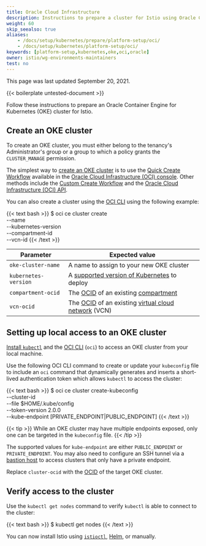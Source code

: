 ```yaml
---
title: Oracle Cloud Infrastructure
description: Instructions to prepare a cluster for Istio using Oracle Container Engine for Kubernetes (OKE).
weight: 60
skip_seealso: true
aliases:
    - /docs/setup/kubernetes/prepare/platform-setup/oci/
    - /docs/setup/kubernetes/platform-setup/oci/
keywords: [platform-setup,kubernetes,oke,oci,oracle]
owner: istio/wg-environments-maintainers
test: no
---
```


This page was last updated September 20, 2021.

{{< boilerplate untested-document >}}

Follow these instructions to prepare an Oracle Container Engine for Kubernetes
(OKE) cluster for Istio.

## Create an OKE cluster

To create an OKE cluster, you must either belong to the tenancy's Administrator's
group or a group to which a policy grants the `CLUSTER_MANAGE` permission.

The simplest way to [create an OKE cluster][CREATE] is to use the
[Quick Create Workflow][QUICK] available in the
[Oracle Cloud Infrastructure (OCI) console][CONSOLE]. Other methods include the
[Custom Create Workflow][CUSTOM] and the [Oracle Cloud Infrastructure (OCI) API][API].

You can also create a cluster using the [OCI CLI][OCICLI] using the
following example:

{{< text bash >}}
$ oci ce cluster create \
      --name <oke-cluster-name> \
      --kubernetes-version <kubernetes-version> \
      --compartment-id <compartment-ocid> \
      --vcn-id <vcn-ocid>
{{< /text >}}

| Parameter             | Expected value                                              |
|-----------------------|------------------------------------------------------------ |
| `oke-cluster-name`    | A name to assign to your new OKE cluster                    |
| `kubernetes-version`  | A [supported version of Kubernetes][K8S] to deploy          |
| `compartment-ocid`    | The [OCID][CONCEPTS] of an existing [compartment][CONCEPTS] |
| `vcn-ocid`            | The [OCID][CONCEPTS] of an existing [virtual cloud network][CONCEPTS] (VCN) |

## Setting up local access to an OKE cluster

[Install `kubectl`][KUBECTL] and the [OCI CLI][OCICLI] (`oci`) to access an OKE
cluster from your local machine.

Use the following OCI CLI command to create or update your `kubeconfig` file to
include an `oci` command that dynamically generates and inserts a short-lived
authentication token which allows `kubectl` to access the cluster:

{{< text bash >}}
$ oci ce cluster create-kubeconfig \
      --cluster-id <cluster-ocid> \
      --file $HOME/.kube/config  \
      --token-version 2.0.0 \
      --kube-endpoint [PRIVATE_ENDPOINT|PUBLIC_ENDPOINT]
{{< /text >}}

{{< tip >}}
While an OKE cluster may have multiple endpoints exposed, only one can be targeted
in the `kubeconfig` file.
{{< /tip >}}

The supported values for `kube-endpoint` are either `PUBLIC_ENDPOINT` or `PRIVATE_ENDPOINT`.
You may also need to configure an SSH tunnel via a [bastion host][BASTION] to
access clusters that only have a private endpoint.

Replace `cluster-ocid` with the [OCID][CONCEPTS] of the target OKE cluster.

## Verify access to the cluster

Use the `kubectl get nodes` command to verify `kubectl` is able to connect to the
cluster:

{{< text bash >}}
$ kubectl get nodes
{{< /text >}}

You can now install Istio using [`istioctl`](../../install/istioctl/),
[Helm](../../install/helm/), or manually.

[CREATE]: https://docs.oracle.com/en-us/iaas/Content/ContEng/Tasks/contengcreatingclusterusingoke.htm
[API]: https://docs.oracle.com/en-us/iaas/Content/ContEng/Tasks/contengcreatingclusterusingoke_topic-Using_the_API.htm
[QUICK]: https://docs.oracle.com/en-us/iaas/Content/ContEng/Tasks/contengcreatingclusterusingoke_topic-Using_the_Console_to_create_a_Quick_Cluster_with_Default_Settings.htm
[CUSTOM]: https://docs.oracle.com/en-us/iaas/Content/ContEng/Tasks/contengcreatingclusterusingoke_topic-Using_the_Console_to_create_a_Custom_Cluster_with_Explicitly_Defined_Settings.htm
[OCICLI]: https://docs.oracle.com/en-us/iaas/Content/API/SDKDocs/cliinstall.htm
[K8S]: https://docs.oracle.com/en-us/iaas/Content/ContEng/Concepts/contengaboutk8sversions.htm
[KUBECTL]: https://kubernetes.io/docs/tasks/tools/
[CONCEPTS]: https://docs.oracle.com/en-us/iaas/Content/GSG/Concepts/concepts.htm
[BASTION]: https://docs.oracle.com/en-us/iaas/Content/ContEng/Tasks/contengdownloadkubeconfigfile.htm#localdownload
[CONSOLE]: https://docs.oracle.com/en-us/iaas/Content/GSG/Concepts/console.htm
